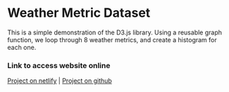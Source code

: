 # Weather Metric Dataset

This is a simple demonstration of the D3.js library. Using a reusable graph function, we loop through 8 weather metrics, and create a histogram for each one.

### Link to access website online

[Project on netlify](https:// "Project on netlify") | [Project on github](https:// "Project on github")
